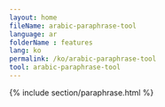 ```yaml
---
layout: home
fileName: arabic-paraphrase-tool
language: ar
folderName : features
lang: ko
permalink: /ko/arabic-paraphrase-tool
tool: arabic-paraphrase-tool
---
```

{% include section/paraphrase.html %}